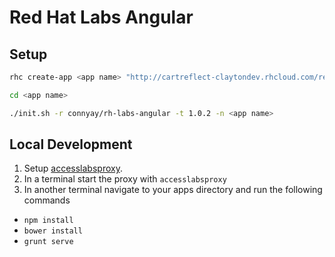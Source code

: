 # Red Hat Labs Angular

## Setup

```bash
rhc create-app <app name> "http://cartreflect-claytondev.rhcloud.com/reflect?github=connyay/openshift-node-diy"
```

```bash
cd <app name>
```

```bash
./init.sh -r connyay/rh-labs-angular -t 1.0.2 -n <app name>
```

## Local Development

1. Setup [accesslabsproxy](https://github.com/connyay/accesslabsproxy).
2. In a terminal start the proxy with `accesslabsproxy`
3. In another terminal navigate to your apps directory and run the following commands
  - `npm install`
  - `bower install`
  - `grunt serve`
